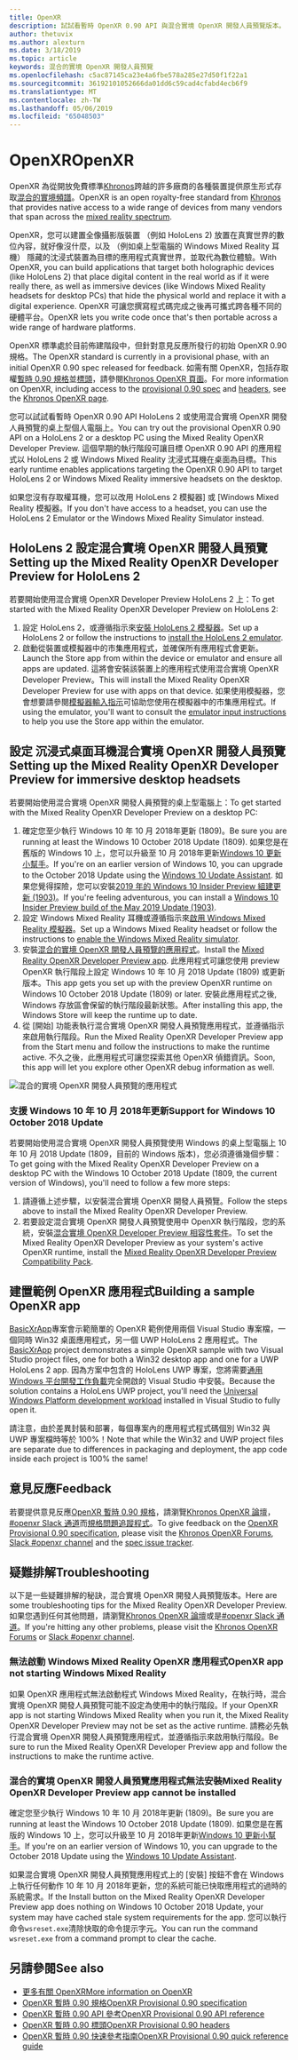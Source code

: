 ```yaml
---
title: OpenXR
description: 試試看暫時 OpenXR 0.90 API 與混合實境 OpenXR 開發人員預覽版本。
author: thetuvix
ms.author: alexturn
ms.date: 3/18/2019
ms.topic: article
keywords: 混合的實境 OpenXR 開發人員預覽
ms.openlocfilehash: c5ac87145ca23e4a6fbe578a285e27d50f1f22a1
ms.sourcegitcommit: 36192101052666da01dd6c59cad4cfabd4ecb6f9
ms.translationtype: MT
ms.contentlocale: zh-TW
ms.lasthandoff: 05/06/2019
ms.locfileid: "65048503"
---
```

# <a name="openxr"></a><span data-ttu-id="51bf4-104">OpenXR</span><span class="sxs-lookup"><span data-stu-id="51bf4-104">OpenXR</span></span>

<span data-ttu-id="51bf4-105">OpenXR 為從開放免費標準[Khronos](https://www.khronos.org/)跨越的許多廠商的各種裝置提供原生形式存取[混合的實境頻譜](mixed-reality.md)。</span><span class="sxs-lookup"><span data-stu-id="51bf4-105">OpenXR is an open royalty-free standard from [Khronos](https://www.khronos.org/) that provides native access to a wide range of devices from many vendors that span across the [mixed reality spectrum](mixed-reality.md).</span></span>

<span data-ttu-id="51bf4-106">OpenXR，您可以建置全像攝影版裝置 （例如 HoloLens 2) 放置在真實世界的數位內容，就好像沒什麼，以及 （例如桌上型電腦的 Windows Mixed Reality 耳機） 隱藏的沈浸式裝置為目標的應用程式真實世界，並取代為數位體驗。</span><span class="sxs-lookup"><span data-stu-id="51bf4-106">With OpenXR, you can build applications that target both holographic devices (like HoloLens 2) that place digital content in the real world as if it were really there, as well as immersive devices (like Windows Mixed Reality headsets for desktop PCs) that hide the physical world and replace it with a digital experience.</span></span>  <span data-ttu-id="51bf4-107">OpenXR 可讓您撰寫程式碼完成之後再可攜式跨各種不同的硬體平台。</span><span class="sxs-lookup"><span data-stu-id="51bf4-107">OpenXR lets you write code once that's then portable across a wide range of hardware platforms.</span></span>

<span data-ttu-id="51bf4-108">OpenXR 標準處於目前佈建階段中，但針對意見反應所發行的初始 OpenXR 0.90 規格。</span><span class="sxs-lookup"><span data-stu-id="51bf4-108">The OpenXR standard is currently in a provisional phase, with an initial OpenXR 0.90 spec released for feedback.</span></span>  <span data-ttu-id="51bf4-109">如需有關 OpenXR，包括存取權[暫時 0.90 規格](https://www.khronos.org/registry/OpenXR/specs/0.90/html/xrspec.html)並[標頭](https://github.com/KhronosGroup/OpenXR-Docs/tree/master/include/openxr)，請參閱[Khronos OpenXR 頁面](https://www.khronos.org/openxr/)。</span><span class="sxs-lookup"><span data-stu-id="51bf4-109">For more information on OpenXR, including access to the [provisional 0.90 spec](https://www.khronos.org/registry/OpenXR/specs/0.90/html/xrspec.html) and [headers](https://github.com/KhronosGroup/OpenXR-Docs/tree/master/include/openxr), see the [Khronos OpenXR page](https://www.khronos.org/openxr/).</span></span> 

<span data-ttu-id="51bf4-110">您可以試試看暫時 OpenXR 0.90 API HoloLens 2 或使用混合實境 OpenXR 開發人員預覽的桌上型個人電腦上。</span><span class="sxs-lookup"><span data-stu-id="51bf4-110">You can try out the provisional OpenXR 0.90 API on a HoloLens 2 or a desktop PC using the Mixed Reality OpenXR Developer Preview.</span></span>  <span data-ttu-id="51bf4-111">這個早期的執行階段可讓目標 OpenXR 0.90 API 的應用程式以 HoloLens 2 或 Windows Mixed Reality 沈浸式耳機在桌面為目標。</span><span class="sxs-lookup"><span data-stu-id="51bf4-111">This early runtime enables applications targeting the OpenXR 0.90 API to target HoloLens 2 or Windows Mixed Reality immersive headsets on the desktop.</span></span>

<span data-ttu-id="51bf4-112">如果您沒有存取權耳機，您可以改用 HoloLens 2 模擬器] 或 [Windows Mixed Reality 模擬器。</span><span class="sxs-lookup"><span data-stu-id="51bf4-112">If you don't have access to a headset, you can use the HoloLens 2 Emulator or the Windows Mixed Reality Simulator instead.</span></span>

## <a name="setting-up-the-mixed-reality-openxr-developer-preview-for-hololens-2"></a><span data-ttu-id="51bf4-113">HoloLens 2 設定混合實境 OpenXR 開發人員預覽</span><span class="sxs-lookup"><span data-stu-id="51bf4-113">Setting up the Mixed Reality OpenXR Developer Preview for HoloLens 2</span></span>

<span data-ttu-id="51bf4-114">若要開始使用混合實境 OpenXR Developer Preview HoloLens 2 上：</span><span class="sxs-lookup"><span data-stu-id="51bf4-114">To get started with the Mixed Reality OpenXR Developer Preview on HoloLens 2:</span></span>

1. <span data-ttu-id="51bf4-115">設定 HoloLens 2，或遵循指示來[安裝 HoloLens 2 模擬器](using-the-hololens-emulator.md)。</span><span class="sxs-lookup"><span data-stu-id="51bf4-115">Set up a HoloLens 2 or follow the instructions to [install the HoloLens 2 emulator](using-the-hololens-emulator.md).</span></span>
1. <span data-ttu-id="51bf4-116">啟動從裝置或模擬器中的市集應用程式，並確保所有應用程式會更新。</span><span class="sxs-lookup"><span data-stu-id="51bf4-116">Launch the Store app from within the device or emulator and ensure all apps are updated.</span></span>  <span data-ttu-id="51bf4-117">這將會安裝該裝置上的應用程式使用混合實境 OpenXR Developer Preview。</span><span class="sxs-lookup"><span data-stu-id="51bf4-117">This will install the Mixed Reality OpenXR Developer Preview for use with apps on that device.</span></span>  <span data-ttu-id="51bf4-118">如果使用模擬器，您會想要請參閱[模擬器輸入指示](using-the-hololens-emulator.md#basic-emulator-input)可協助您使用在模擬器中的市集應用程式。</span><span class="sxs-lookup"><span data-stu-id="51bf4-118">If using the emulator, you'll want to consult the [emulator input instructions](using-the-hololens-emulator.md#basic-emulator-input) to help you use the Store app within the emulator.</span></span>

## <a name="setting-up-the-mixed-reality-openxr-developer-preview-for-immersive-desktop-headsets"></a><span data-ttu-id="51bf4-119">設定 沉浸式桌面耳機混合實境 OpenXR 開發人員預覽</span><span class="sxs-lookup"><span data-stu-id="51bf4-119">Setting up the Mixed Reality OpenXR Developer Preview for immersive desktop headsets</span></span>

<span data-ttu-id="51bf4-120">若要開始使用混合實境 OpenXR 開發人員預覽的桌上型電腦上：</span><span class="sxs-lookup"><span data-stu-id="51bf4-120">To get started with the Mixed Reality OpenXR Developer Preview on a desktop PC:</span></span>

1. <span data-ttu-id="51bf4-121">確定您至少執行 Windows 10 年 10 月 2018年更新 (1809)。</span><span class="sxs-lookup"><span data-stu-id="51bf4-121">Be sure you are running at least the Windows 10 October 2018 Update (1809).</span></span>  <span data-ttu-id="51bf4-122">如果您是在舊版的 Windows 10 上，您可以升級至 10 月 2018年更新[Windows 10 更新小幫手](https://www.microsoft.com/en-us/software-download/windows10)。</span><span class="sxs-lookup"><span data-stu-id="51bf4-122">If you're on an earlier version of Windows 10, you can upgrade to the October 2018 Update using the [Windows 10 Update Assistant](https://www.microsoft.com/en-us/software-download/windows10).</span></span>  <span data-ttu-id="51bf4-123">如果您覺得探險，您可以安裝[2019 年的 Windows 10 Insider Preview 組建更新 (1903)](https://insider.windows.com)。</span><span class="sxs-lookup"><span data-stu-id="51bf4-123">If you're feeling adventurous, you can install a [Windows 10 Insider Preview build of the May 2019 Update (1903)](https://insider.windows.com).</span></span>
1. <span data-ttu-id="51bf4-124">設定 Windows Mixed Reality 耳機或遵循指示來[啟用 Windows Mixed Reality 模擬器](using-the-windows-mixed-reality-simulator.md)。</span><span class="sxs-lookup"><span data-stu-id="51bf4-124">Set up a Windows Mixed Reality headset or follow the instructions to [enable the Windows Mixed Reality simulator](using-the-windows-mixed-reality-simulator.md).</span></span>
1. <span data-ttu-id="51bf4-125">安裝[混合的實境 OpenXR 開發人員預覽的應用程式](https://www.microsoft.com/store/productId/9n5cvvl23qbt)。</span><span class="sxs-lookup"><span data-stu-id="51bf4-125">Install the [Mixed Reality OpenXR Developer Preview app](https://www.microsoft.com/store/productId/9n5cvvl23qbt).</span></span>  <span data-ttu-id="51bf4-126">此應用程式可讓您使用 preview OpenXR 執行階段上設定 Windows 10 年 10 月 2018 Update (1809) 或更新版本。</span><span class="sxs-lookup"><span data-stu-id="51bf4-126">This app gets you set up with the preview OpenXR runtime on Windows 10 October 2018 Update (1809) or later.</span></span>  <span data-ttu-id="51bf4-127">安裝此應用程式之後, Windows 存放區會保留的執行階段最新狀態。</span><span class="sxs-lookup"><span data-stu-id="51bf4-127">After installing this app, the Windows Store will keep the runtime up to date.</span></span>
1. <span data-ttu-id="51bf4-128">從 [開始] 功能表執行混合實境 OpenXR 開發人員預覽應用程式，並遵循指示來啟用執行階段。</span><span class="sxs-lookup"><span data-stu-id="51bf4-128">Run the Mixed Reality OpenXR Developer Preview app from the Start menu and follow the instructions to make the runtime active.</span></span>  <span data-ttu-id="51bf4-129">不久之後，此應用程式可讓您探索其他 OpenXR 偵錯資訊。</span><span class="sxs-lookup"><span data-stu-id="51bf4-129">Soon, this app will let you explore other OpenXR debug information as well.</span></span>

![混合的實境 OpenXR 開發人員預覽的應用程式](images/mixed-reality-openxr-developer-preview.png)

### <a name="support-for-windows-10-october-2018-update"></a><span data-ttu-id="51bf4-131">支援 Windows 10 年 10 月 2018年更新</span><span class="sxs-lookup"><span data-stu-id="51bf4-131">Support for Windows 10 October 2018 Update</span></span>

<span data-ttu-id="51bf4-132">若要開始使用混合實境 OpenXR 開發人員預覽使用 Windows 的桌上型電腦上 10 年 10 月 2018 Update (1809，目前的 Windows 版本)，您必須遵循幾個步驟：</span><span class="sxs-lookup"><span data-stu-id="51bf4-132">To get going with the Mixed Reality OpenXR Developer Preview on a desktop PC with the Windows 10 October 2018 Update (1809, the current version of Windows), you'll need to follow a few more steps:</span></span>

1. <span data-ttu-id="51bf4-133">請遵循上述步驟，以安裝混合實境 OpenXR 開發人員預覽。</span><span class="sxs-lookup"><span data-stu-id="51bf4-133">Follow the steps above to install the Mixed Reality OpenXR Developer Preview.</span></span>
1. <span data-ttu-id="51bf4-134">若要設定混合實境 OpenXR 開發人員預覽使用中 OpenXR 執行階段，您的系統，安裝[混合實境 OpenXR Developer Preview 相容性套件](https://aka.ms/openxr-compat)。</span><span class="sxs-lookup"><span data-stu-id="51bf4-134">To set the Mixed Reality OpenXR Developer Preview as your system's active OpenXR runtime, install the [Mixed Reality OpenXR Developer Preview Compatibility Pack](https://aka.ms/openxr-compat).</span></span>

## <a name="building-a-sample-openxr-app"></a><span data-ttu-id="51bf4-135">建置範例 OpenXR 應用程式</span><span class="sxs-lookup"><span data-stu-id="51bf4-135">Building a sample OpenXR app</span></span>

<span data-ttu-id="51bf4-136">[BasicXrApp](https://github.com/Microsoft/OpenXR-SDK-VisualStudio/tree/master/samples/BasicXrApp)專案會示範簡單的 OpenXR 範例使用兩個 Visual Studio 專案檔，一個同時 Win32 桌面應用程式，另一個 UWP HoloLens 2 應用程式。</span><span class="sxs-lookup"><span data-stu-id="51bf4-136">The [BasicXrApp](https://github.com/Microsoft/OpenXR-SDK-VisualStudio/tree/master/samples/BasicXrApp) project demonstrates a simple OpenXR sample with two Visual Studio project files, one for both a Win32 desktop app and one for a UWP HoloLens 2 app.</span></span>  <span data-ttu-id="51bf4-137">因為方案中包含的 HoloLens UWP 專案，您將需要[通用 Windows 平台開發工作負載](install-the-tools.md#installation-checklist)完全開啟的 Visual Studio 中安裝。</span><span class="sxs-lookup"><span data-stu-id="51bf4-137">Because the solution contains a HoloLens UWP project, you'll need the [Universal Windows Platform development workload](install-the-tools.md#installation-checklist) installed in Visual Studio to fully open it.</span></span>

<span data-ttu-id="51bf4-138">請注意，由於差異封裝和部署，每個專案內的應用程式程式碼個別 Win32 與 UWP 專案檔時等於 100%！</span><span class="sxs-lookup"><span data-stu-id="51bf4-138">Note that while the Win32 and UWP project files are separate due to differences in packaging and deployment, the app code inside each project is 100% the same!</span></span>

## <a name="feedback"></a><span data-ttu-id="51bf4-139">意見反應</span><span class="sxs-lookup"><span data-stu-id="51bf4-139">Feedback</span></span>

<span data-ttu-id="51bf4-140">若要提供意見反應[OpenXR 暫時 0.90 規格](https://www.khronos.org/registry/OpenXR/specs/0.90/html/xrspec.html)，請瀏覽[Khronos OpenXR 論壇](https://community.khronos.org/c/openxr)， [#openxr Slack 通道](https://khr.io/slack)而[規格問題追蹤程式](https://github.com/KhronosGroup/OpenXR-Docs/issues)。</span><span class="sxs-lookup"><span data-stu-id="51bf4-140">To give feedback on the [OpenXR Provisional 0.90 specification](https://www.khronos.org/registry/OpenXR/specs/0.90/html/xrspec.html), please visit the [Khronos OpenXR Forums](https://community.khronos.org/c/openxr), [Slack #openxr channel](https://khr.io/slack) and the [spec issue tracker](https://github.com/KhronosGroup/OpenXR-Docs/issues).</span></span>

## <a name="troubleshooting"></a><span data-ttu-id="51bf4-141">疑難排解</span><span class="sxs-lookup"><span data-stu-id="51bf4-141">Troubleshooting</span></span>

<span data-ttu-id="51bf4-142">以下是一些疑難排解的秘訣，混合實境 OpenXR 開發人員預覽版本。</span><span class="sxs-lookup"><span data-stu-id="51bf4-142">Here are some troubleshooting tips for the Mixed Reality OpenXR Developer Preview.</span></span>  <span data-ttu-id="51bf4-143">如果您遇到任何其他問題，請瀏覽[Khronos OpenXR 論壇](https://community.khronos.org/c/openxr)或是[#openxr Slack 通道](https://khr.io/slack)。</span><span class="sxs-lookup"><span data-stu-id="51bf4-143">If you're hitting any other problems, please visit the [Khronos OpenXR Forums](https://community.khronos.org/c/openxr) or [Slack #openxr channel](https://khr.io/slack).</span></span>

### <a name="openxr-app-not-starting-windows-mixed-reality"></a><span data-ttu-id="51bf4-144">無法啟動 Windows Mixed Reality OpenXR 應用程式</span><span class="sxs-lookup"><span data-stu-id="51bf4-144">OpenXR app not starting Windows Mixed Reality</span></span>

<span data-ttu-id="51bf4-145">如果 OpenXR 應用程式無法啟動程式 Windows Mixed Reality，在執行時，混合實境 OpenXR 開發人員預覽可能不設定為使用中的執行階段。</span><span class="sxs-lookup"><span data-stu-id="51bf4-145">If your OpenXR app is not starting Windows Mixed Reality when you run it, the Mixed Reality OpenXR Developer Preview may not be set as the active runtime.</span></span>  <span data-ttu-id="51bf4-146">請務必先執行混合實境 OpenXR 開發人員預覽應用程式，並遵循指示來啟用執行階段。</span><span class="sxs-lookup"><span data-stu-id="51bf4-146">Be sure to run the Mixed Reality OpenXR Developer Preview app and follow the instructions to make the runtime active.</span></span>

### <a name="mixed-reality-openxr-developer-preview-app-cannot-be-installed"></a><span data-ttu-id="51bf4-147">混合的實境 OpenXR 開發人員預覽應用程式無法安裝</span><span class="sxs-lookup"><span data-stu-id="51bf4-147">Mixed Reality OpenXR Developer Preview app cannot be installed</span></span> 

<span data-ttu-id="51bf4-148">確定您至少執行 Windows 10 年 10 月 2018年更新 (1809)。</span><span class="sxs-lookup"><span data-stu-id="51bf4-148">Be sure you are running at least the Windows 10 October 2018 Update (1809).</span></span>  <span data-ttu-id="51bf4-149">如果您是在舊版的 Windows 10 上，您可以升級至 10 月 2018年更新[Windows 10 更新小幫手](https://www.microsoft.com/en-us/software-download/windows10)。</span><span class="sxs-lookup"><span data-stu-id="51bf4-149">If you're on an earlier version of Windows 10, you can upgrade to the October 2018 Update using the [Windows 10 Update Assistant](https://www.microsoft.com/en-us/software-download/windows10).</span></span>

<span data-ttu-id="51bf4-150">如果混合實境 OpenXR 開發人員預覽應用程式上的 [安裝] 按鈕不會在 Windows 上執行任何動作 10 年 10 月 2018年更新，您的系統可能已快取應用程式的過時的系統需求。</span><span class="sxs-lookup"><span data-stu-id="51bf4-150">If the Install button on the Mixed Reality OpenXR Developer Preview app does nothing on Windows 10 October 2018 Update, your system may have cached stale system requirements for the app.</span></span>  <span data-ttu-id="51bf4-151">您可以執行命令`wsreset.exe`清除快取的命令提示字元。</span><span class="sxs-lookup"><span data-stu-id="51bf4-151">You can run the command `wsreset.exe` from a command prompt to clear the cache.</span></span>

## <a name="see-also"></a><span data-ttu-id="51bf4-152">另請參閱</span><span class="sxs-lookup"><span data-stu-id="51bf4-152">See also</span></span>

* [<span data-ttu-id="51bf4-153">更多有關 OpenXR</span><span class="sxs-lookup"><span data-stu-id="51bf4-153">More information on OpenXR</span></span>](https://www.khronos.org/openxr/)
* [<span data-ttu-id="51bf4-154">OpenXR 暫時 0.90 規格</span><span class="sxs-lookup"><span data-stu-id="51bf4-154">OpenXR Provisional 0.90 specification</span></span>](https://www.khronos.org/registry/OpenXR/specs/0.90/html/xrspec.html)
* [<span data-ttu-id="51bf4-155">OpenXR 暫時 0.90 API 參考</span><span class="sxs-lookup"><span data-stu-id="51bf4-155">OpenXR Provisional 0.90 API reference</span></span>](https://www.khronos.org/registry/OpenXR/specs/0.90/man/html/)
* [<span data-ttu-id="51bf4-156">OpenXR 暫時 0.90 標頭</span><span class="sxs-lookup"><span data-stu-id="51bf4-156">OpenXR Provisional 0.90 headers</span></span>](https://github.com/KhronosGroup/OpenXR-Docs/tree/master/include/openxr)
* [<span data-ttu-id="51bf4-157">OpenXR 暫時 0.90 快速參考指南</span><span class="sxs-lookup"><span data-stu-id="51bf4-157">OpenXR Provisional 0.90 quick reference guide</span></span>](https://www.khronos.org/registry/OpenXR/specs/0.90/refguide/OpenXR-0.90-web.pdf)
